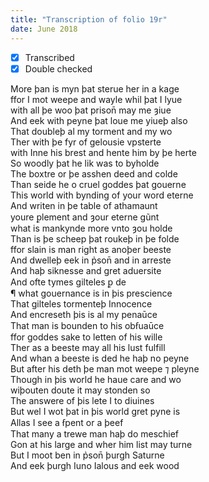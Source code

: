```yaml
---
title: "Transcription of folio 19r"
date: June 2018
---
```


- [X] Transcribed
- [X] Double checked

More þan is myn þat sterue her in a kage  
ffor I mot weepe and wayle whil þat I lyue  
with all þe woo þat prison̄ may me ȝiue  
And eek with peyne þat loue me yiueþ also  
That doubleþ al my torment and my wo  
Ther with þe fyr of gelousie vpsterte  
with Inne his brest and hente him by þe herte  
So woodly þat he lik was to byholde  
The boxtre or þe asshen deed and colde  
Than seide he o cruel goddes þat gouerne  
This world with bynding of your word eterne  
And writen in þe table of athamaunt  
youre ꝑlement and ȝour eterne gũnt  
what is mankynde more vnto ȝou holde  
Than is þe scheep þat roukeþ in þe folde  
ffor slain is man right as anoþer beeste  
And dwelleþ eek in p̉son̄ and in arreste  
And haþ siknesse and gret aduersite  
And ofte tymes gilteles ꝑ de  
¶ what gouernance is in þis prescience  
That gilteles tormenteþ Innocence  
And encreseth þis is al my penaūce  
That man is bounden to his obẜuaūce  
ffor goddes sake to letten of his wille  
Ther as a beeste may all his lust fulfill  
And whan a beeste is ded he haþ no peyne  
But after his deth þe man mot weepe ⁊ pleyne  
Though in þis world he haue care and wo  
wiþouten doute it may stonden so  
The answere of þis lete I to diuines  
But wel I wot þat in þis world gret pyne is  
Allas I see a ẜpent or a þeef  
That many a trewe man haþ do meschief  
Gon at his large and wher him list may turne  
But I moot ben in p̉son̄ þurgh Saturne  
And eek þurgh Iuno Ialous and eek wood
